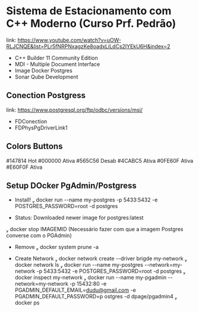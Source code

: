 # Sistema de Estacionamento com C++ Moderno (Curso Prf. Pedrão)

link: <https://www.youtube.com/watch?v=uOW-RLJCNQE&list=PLr5fNRPNxagzKe8oadxLiLdCs2IYEkU6H&index=2>

- C++ Builder 11 Community Edition
- MDI - Multiple Document Interface
- Image Docker Postgres
- Sonar Qube Development

## Conection Postgress
link: <https://www.postgresql.org/ftp/odbc/versions/msi/>

- FDConection
- FDPhysPgDriverLink1

## Colors Buttons

#147814 Hot
#000000 Ativa
#565C56 Desab
#4CABC5 Ativa
#0FE60F Ativa
#E60F0F Ativa

## Setup DOcker PgAdmin/Postgress

- Install!
 docker run --name my-postgres -p 5433:5432 -e POSTGRES_PASSWORD=root -d postgres

- Status: Downloaded newer image for postgres:latest

 docker stop IMAGEMID (Necessário fazer com que a imagem Postgres converse com o PGAdmin)

- Remove
 docker system prune -a

- Create Network
 docker network create --driver brigde my-network
 docker network ls
 docker run --name my-postgres --network=my-network -p 5433:5432 -e POSTGRES_PASSWORD=root -d postgres
 docker inspect my-network
 docker run --name my-pgadmin --network=my-network -p 15432:80 -e PGADMIN_DEFAULT_EMAIL=dudu@gmail.com -e PGADMIN_DEFAULT_PASSWORD=p ostgres -d dpage/pgadmin4
 docker ps

